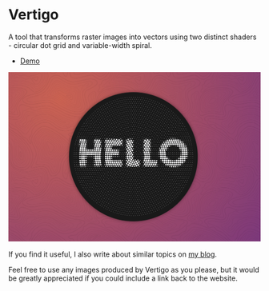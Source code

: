 # Vertigo

A tool that transforms raster images into vectors using two distinct shaders - circular dot grid and variable-width spiral.

- [Demo](https://stanko.github.io/vertigo/)

[![Vertigo demo](preview.png)](https://stanko.github.io/vertigo/)

If you find it useful, I also write about similar topics on [my blog](https://muffinman.io).

Feel free to use any images produced by Vertigo as you please, but it would be greatly appreciated if you could include a link back to the website.
